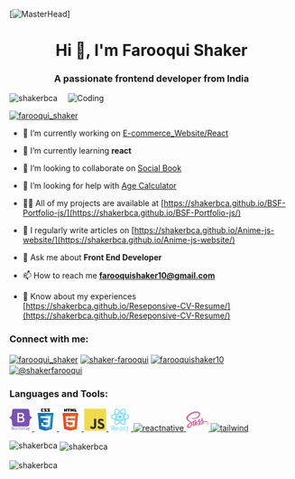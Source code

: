 [![MasterHead](https://r7q6w9z6.rocketcdn.me/career/wp-content/uploads/2020/03/full-stack-development.gif)]
<h1 align="center">Hi 👋, I'm Farooqui Shaker</h1>
<h3 align="center">A passionate frontend developer from India</h3>
<img align="right" alt="Coding" width="400" src="https://camo.githubusercontent.com/e278cbf655da98c004011927c9b4ef9ace0e73c9b8a41892b778bbe03c045379/68747470733a2f2f637373706f696e743130312e636f6d2f77702d636f6e74656e742f75706c6f6164732f323032302f31302f446576656c6f7065722d6f6e2d6c6170746f702e676966">

<p align="left"> <img src="https://komarev.com/ghpvc/?username=shakerbca&label=Profile%20views&color=0e75b6&style=flat" alt="shakerbca" /> </p>

<p align="left"> <a href="https://twitter.com/farooqui_shaker" target="blank"><img src="https://img.shields.io/twitter/follow/farooqui_shaker?logo=twitter&style=for-the-badge" alt="farooqui_shaker" /></a> </p>

- 🔭 I’m currently working on [E-commerce_Website/React](https://shakerbca.github.io/BSF-Cafe/)

- 🌱 I’m currently learning **react**

- 👯 I’m looking to collaborate on [Social Book](https://shakerbca.github.io/Socialbook-Profile/)

- 🤝 I’m looking for help with [Age Calculator](https://shakerbca.github.io/Age-Calculator/)

- 👨‍💻 All of my projects are available at [https://shakerbca.github.io/BSF-Portfolio-js/](https://shakerbca.github.io/BSF-Portfolio-js/)

- 📝 I regularly write articles on [https://shakerbca.github.io/Anime-js-website/](https://shakerbca.github.io/Anime-js-website/)

- 💬 Ask me about **Front End Developer**

- 📫 How to reach me **farooquishaker10@gmail.com**

- 📄 Know about my experiences [https://shakerbca.github.io/Reseponsive-CV-Resume/](https://shakerbca.github.io/Reseponsive-CV-Resume/)

<h3 align="left">Connect with me:</h3>
<p align="left">
<a href="https://twitter.com/farooqui_shaker" target="blank"><img align="center" src="https://raw.githubusercontent.com/rahuldkjain/github-profile-readme-generator/master/src/images/icons/Social/twitter.svg" alt="farooqui_shaker" height="30" width="40" /></a>
<a href="https://linkedin.com/in/shaker-farooqui" target="blank"><img align="center" src="https://raw.githubusercontent.com/rahuldkjain/github-profile-readme-generator/master/src/images/icons/Social/linked-in-alt.svg" alt="shaker-farooqui" height="30" width="40" /></a>
<a href="https://www.hackerrank.com/farooquishaker10" target="blank"><img align="center" src="https://raw.githubusercontent.com/rahuldkjain/github-profile-readme-generator/master/src/images/icons/Social/hackerrank.svg" alt="farooquishaker10" height="30" width="40" /></a>
<a href="https://discord.gg/@shakerfarooqui" target="blank"><img align="center" src="https://raw.githubusercontent.com/rahuldkjain/github-profile-readme-generator/master/src/images/icons/Social/discord.svg" alt="@shakerfarooqui" height="30" width="40" /></a>
</p>

<h3 align="left">Languages and Tools:</h3>
<p align="left"> <a href="https://getbootstrap.com" target="_blank" rel="noreferrer"> <img src="https://raw.githubusercontent.com/devicons/devicon/master/icons/bootstrap/bootstrap-plain-wordmark.svg" alt="bootstrap" width="40" height="40"/> </a> <a href="https://www.w3schools.com/css/" target="_blank" rel="noreferrer"> <img src="https://raw.githubusercontent.com/devicons/devicon/master/icons/css3/css3-original-wordmark.svg" alt="css3" width="40" height="40"/> </a> <a href="https://www.w3.org/html/" target="_blank" rel="noreferrer"> <img src="https://raw.githubusercontent.com/devicons/devicon/master/icons/html5/html5-original-wordmark.svg" alt="html5" width="40" height="40"/> </a> <a href="https://developer.mozilla.org/en-US/docs/Web/JavaScript" target="_blank" rel="noreferrer"> <img src="https://raw.githubusercontent.com/devicons/devicon/master/icons/javascript/javascript-original.svg" alt="javascript" width="40" height="40"/> </a> <a href="https://reactjs.org/" target="_blank" rel="noreferrer"> <img src="https://raw.githubusercontent.com/devicons/devicon/master/icons/react/react-original-wordmark.svg" alt="react" width="40" height="40"/> </a> <a href="https://reactnative.dev/" target="_blank" rel="noreferrer"> <img src="https://reactnative.dev/img/header_logo.svg" alt="reactnative" width="40" height="40"/> </a> <a href="https://sass-lang.com" target="_blank" rel="noreferrer"> <img src="https://raw.githubusercontent.com/devicons/devicon/master/icons/sass/sass-original.svg" alt="sass" width="40" height="40"/> </a> <a href="https://tailwindcss.com/" target="_blank" rel="noreferrer"> <img src="https://www.vectorlogo.zone/logos/tailwindcss/tailwindcss-icon.svg" alt="tailwind" width="40" height="40"/> </a> </p>

<p><img align="left" src="https://github-readme-stats.vercel.app/api/top-langs?username=shakerbca&show_icons=true&locale=en&layout=compact" alt="shakerbca" /></p>

<p>&nbsp;<img align="center" src="https://github-readme-stats.vercel.app/api?username=shakerbca&show_icons=true&locale=en" alt="shakerbca" /></p>

<p><img align="center" src="https://github-readme-streak-stats.herokuapp.com/?user=shakerbca&" alt="shakerbca" /></p>
